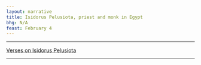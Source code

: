 ```yaml
---
layout: narrative
title: Isidorus Pelusiota, priest and monk in Egypt
bhg: N/A
feast: February 4
---
```


---

[Verses on Isidorus Pelusiota](https://cjkoepke1.github.io/greek-hagiography/texts/versus-de-isidoro-pelusiota/)

---
